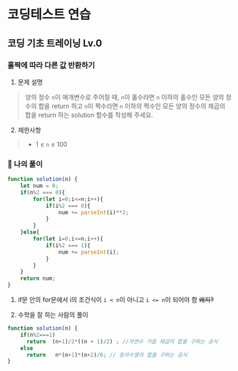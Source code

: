 # 코딩테스트 연습
## 코딩 기초 트레이닝 Lv.0

### 홀짝에 따라 다른 값 반환하기

1. 문제 설명
> 
>양의 정수 `n`이 매개변수로 주어질 때, `n`이 홀수라면 `n` 이하의 홀수인 모든 양의 정수의 합을 return 하고 `n`이 짝수라면 `n` 이하의 짝수인 모든 양의 정수의 제곱의 합을 return 하는 solution 함수를 작성해 주세요.

2. 제한사항
>- 1 ≤ `n` ≤ 100


### 🦈 나의 풀이
```javascript
function solution(n) {
    let num = 0;
    if(n%2 === 0){
        for(let i=0;i<=n;i++){
            if(i%2 === 0){
                num += parseInt(i)**2;
            }
        }
    }else{
        for(let i=0;i<=n;i++){
            if(i%2 === 1){
                num += parseInt(i);
            }
        }
    }
    return num;
}
```
1. if문 안의 for문에서 i의 조건식이 `i < n`이 아니고 `i <= n`이 되어야 함
~~왜지?~~

2. 수학을 잘 하는 사람의 풀이
```javascript
function solution(n) {
    if(n%2===1)
      return  (n+1)/2*((n + 1)/2) ; //자연수 거듭 제곱의 합을 구하는 공식
    else
      return   n*(n+1)*(n+2)/6; // 등차수열의 합을 구하는 공식
}
```